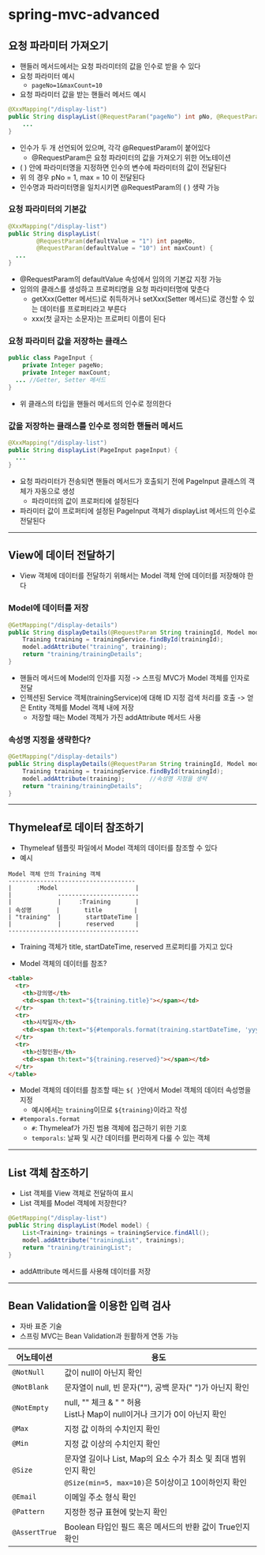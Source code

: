 # spring-mvc-advanced

## 요청 파라미터 가져오기

+ 핸들러 메서드에서는 요청 파라미터의 값을 인수로 받을 수 있다
+ 요청 파라미터 예시
    + `pageNo=1&maxCount=10`
+ 요청 파라미터 값을 받는 핸들러 메서드 예시

```java
@XxxMapping("/display-list")
public String displayList(@RequestParam("pageNo") int pNo, @RequestParam("maxCount") int max) {
    ...
}
```
+ 인수가 두 개 선언되어 있으며, 각각 @RequestParam이 붙어있다
  + @RequestParam은 요청 파라미터의 값을 가져오기 위한 어노테이션
+ ( ) 안에 파라미터명을 지정하면 인수의 변수에 파라미터의 값이 전달된다
+ 위 의 경우 pNo = 1, max = 10 이 전달된다
+ 인수명과 파라미터명을 일치시키면 @RequestParam의 ( ) 생략 가능

### 요청 파라미터의 기본값
```java
@XxxMapping("/display-list")
public String displayList(
        @RequestParam(defaultValue = "1") int pageNo,
        @RequestParam(defaultValue = "10") int maxCount) {
  ...
}
```
+ @RequestParam의 defaultValue 속성에서 임의의 기본값 지정 가능
+ 임의의 클래스를 생성하고 프로퍼티명을 요청 파라미터명에 맞춘다
  + getXxx(Getter 메서드)로 취득하거나 setXxx(Setter 메서드)로 갱신할 수 있는 데이터를 프로퍼티라고 부른다
  + xxx(첫 글자는 소문자)는 프로퍼티 이름이 된다

### 요청 파라미터 값을 저장하는 클래스
```java
public class PageInput {
    private Integer pageNo;
    private Integer maxCount;
  ... //Getter, Setter 메서드
}
```
+ 위 클래스의 타입을 핸들러 메서드의 인수로 정의한다

### 값을 저장하는 클래스를 인수로 정의한 핸들러 메서드
```java
@XxxMapping("/display-list")
public String displayList(PageInput pageInput) {
  ...
}
```
+ 요청 파라미터가 전송되면 핸들러 메서드가 호출되기 전에 PageInput 클래스의 객체가 자동으로 생성
  + 파라미터의 값이 프로퍼티에 설정된다
+ 파라미터 값이 프로퍼티에 설정된 PageInput 객체가 displayList 메서드의 인수로 전달된다

---

## View에 데이터 전달하기
+ View 객체에 데이터를 전달하기 위해서는 Model 객체 안에 데이터를 저장해야 한다
### Model에 데이터를 저장
```java
@GetMapping("/display-details")
public String displayDetails(@RequestParam String trainingId, Model model) {
    Training training = trainingService.findById(trainingId);
    model.addAttribute("training", training);
    return "training/trainingDetails";
}
```
+ 핸들러 메서드에 Model의 인자를 지정 -> 스프링 MVC가 Model 객체를 인자로 전달
+ 인젝션된 Service 객체(trainingService)에 대해 ID 지정 검색 처리를 호출 -> 얻은 Entity 객체를 Model 객체 내에 저장
  + 저장할 때는 Model 객체가 가진 addAttribute 메서드 사용

### 속성명 지정을 생략한다?
```java
@GetMapping("/display-details")
public String displayDetails(@RequestParam String trainingId, Model model) {
    Training training = trainingService.findById(trainingId);
    model.addAttribute(training);       //속성명 지정을 생략
    return "training/trainingDetails";
}
```

---

## Thymeleaf로 데이터 참조하기
+ Thymeleaf 템플릿 파일에서 Model 객체의 데이터를 참조할 수 있다
+ 예시
```text
Model 객체 안의 Training 객체
------------------------------------
|       :Model                      |
|             -----------------------
|             |     :Training       |
| 속성명       |       title         |
| "training"  |       startDateTime |
|             |       reserved      |
-------------------------------------
```
+ Training 객체가 title, startDateTime, reserved 프로퍼티를 가지고 있다

+ Model 객체의 데이터를 참조?
```html
<table>
  <tr>
    <th>강의명</th>
    <td><span th:text="${training.title}"></span></td>
  </tr>
  <tr>
    <th>시작일자</th>
    <td><span th:text="${#temporals.format(training.startDateTime, 'yyyy/MM/dd HH:mm')}"></span></td>
  </tr>
  <tr>
    <th>신청인원</th>
    <td><span th:text="${training.reserved}"></span></td>
  </tr>
</table>
```
+ Model 객체의 데이터를 참조할 때는 `${ }`안에서 Model 객체의 데이터 속성명을 지정
  + 예시에서는 `training`이므로 `${training}`이라고 작성
+ `#temporals.format`
  + `#`: Thymeleaf가 가진 범용 객체에 접근하기 위한 기호
  + `temporals`: 날짜 및 시간 데이터를 편리하게 다룰 수 있는 객체

---

## List 객체 참조하기
+ List 객체를 View 객체로 전달하여 표시
+ List 객체를 Model 객체에 저장한다?
```java
@GetMapping("/display-list")
public String displayList(Model model) {
    List<Training> trainings = trainingService.findAll();
    model.addAttribute("trainingList", trainings);
    return "training/trainingList";
}
```
+ addAttribute 메서드를 사용해 데이터를 저장

---

## Bean Validation을 이용한 입력 검사
+ 자바 표준 기술
+ 스프링 MVC는 Bean Validation과 원활하게 연동 가능

| 어노테이션 | 용도 |
| --- | --- |
| `@NotNull` | 값이 null이 아닌지 확인 |
| `@NotBlank` | 문자열이 null, 빈 문자(""), 공백 문자(" ")가 아닌지 확인 |
| `@NotEmpty` | null, "" 체크 & " " 허용<br>List나 Map이 null이거나 크기가 0이 아닌지 확인 |
| `@Max` | 지정 값 이하의 수치인지 확인 |
| `@Min` | 지정 값 이상의 수치인지 확인 |
| `@Size` | 문자열 길이나 List, Map의 요소 수가 최소 및 최대 범위인지 확인<br>`@Size(min=5, max=10)`은 5이상이고 10이하인지 확인 |
| `@Email` | 이메일 주소 형식 확인 |
| `@Pattern` | 지정한 정규 표현에 맞는지 확인 |
| `@AssertTrue` | Boolean 타입인 필드 혹은 메서드의 반환 값이 True인지 확인 |
